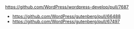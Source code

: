 https://github.com/WordPress/wordpress-develop/pull/7687

-   https://github.com/WordPress/gutenberg/pull/66488
-   https://github.com/WordPress/gutenberg/pull/67497
